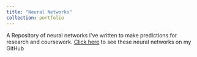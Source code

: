 ```yaml
---
title: "Neural Networks"
collection: portfolio
---
```


A Repository of neural networks i've written to make predictions for research and coursework. [Click here](https://github.com/avand56/Neural-Networks)
to see these neural networks on my GitHub

